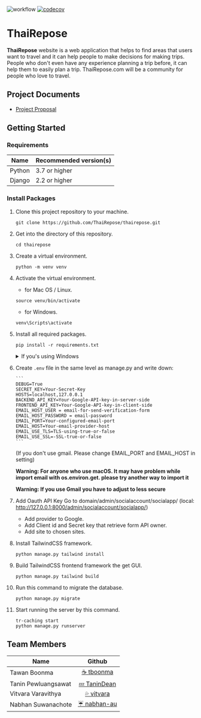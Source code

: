 ![workflow](https://github.com/ThaiRepose/thairepose/actions/workflows/django.yml/badge.svg)
[![codecov](https://codecov.io/gh/ThaiRepose/thairepose/branch/beta/graph/badge.svg?token=uocBU8wW8W)](https://codecov.io/gh/ThaiRepose/thairepose)
# ThaiRepose
**ThaiRepose** website is a web application that helps to find areas that users want to travel and it can help people to make decisions for making trips. People who don't even have any experience planning a trip before, it can help them to easily plan a trip. ThaiRepose.com will be a community for people who love to travel.

## Project Documents
- [Project Proposal](https://docs.google.com/document/d/1mOMiqBmQl6vW7RYVQD6Gk-mEcFnmdsmku2gpTglZRmE/edit?usp=sharing)

## Getting Started
### Requirements
|Name  | Recommended version(s)|   
|------|-----------------------|
|Python | 3.7 or higher |
|Django | 2.2 or higher |

### Install Packages
1. Clone this project repository to your machine.

    ```
    git clone https://github.com/ThaiRepose/thairepose.git
    ```
2. Get into the directory of this repository.

    ```
    cd thairepose
    ```
3. Create a virtual environment.

    ```
    python -m venv venv
    ```
4. Activate the virtual environment.

    - for Mac OS / Linux.   
    ```
    source venv/bin/activate
    ```
    - for Windows.   
    ```
    venv\Scripts\activate
    ```
5. Install all required packages.

    ```
    pip install -r requirements.txt
    ```
   <details>
    <summary>If you's using Windows</summary>
    Run this command to install caching system.

    ```
    pip install --editable src\caching\.
    ```
   </details>


6. Create `.env` file in the same level as manage.py and write down:

       ```
       DEBUG=True
       SECRET_KEY=Your-Secret-Key
       HOSTS=localhost,127.0.0.1
       BACKEND_API_KEY=Your-Google-API-key-in-server-side
       FRONTEND_API_KEY=Your-Google-API-key-in-client-side
       EMAIL_HOST_USER = email-for-send-verification-form 
       EMAIL_HOST_PASSWORD = email-password
       EMAIL_PORT=Your-configured-email-port
       EMAIL_HOST=Your-email-provider-host
       EMAIL_USE_TLS=TLS-using-true-or-false
       EMAIL_USE_SSL=-SSL-true-or-false
       ```

   (If you don't use gmail. Please change EMAIL_PORT and EMAIL_HOST in setting)
    
   **Warning: For anyone who use macOS. It may have problem while import email with os.environ.get. please try another way to import it**
    
   **Warning: If you use Gmail you have to adjust to less secure**


7. Add Oauth API Key
    Go to domain/admin/socialaccount/socialapp/ (local: http://127.0.0.1:8000/admin/socialaccount/socialapp/) 
    - Add provider to Google.
    - Add Client id and Secret key that retrieve form API owner.
    - Add site to chosen sites.


8. Install TailwindCSS framework.

   ```
   python manage.py tailwind install
   ```
9. Build TailwindCSS frontend framework the get GUI.

   ```
   python manage.py tailwind build
   ```
10. Run this command to migrate the database.

    ```
    python manage.py migrate
    ```
11. Start running the server by this command.
    ```
    tr-caching start
    python manage.py runserver
    ```




## Team Members
| Name | Github  |
|------|:-------:|
| Tawan Boonma | [☕️ tboonma](https://github.com/tboonma) |
| Tanin Pewluangsawat | [💤 TaninDean](https://github.com/TaninDean) |
| Vitvara Varavithya | [💦 vitvara](https://github.com/vitvara) |
| Nabhan Suwanachote | [ ☔ nabhan-au](https://github.com/nabhan-au) |

